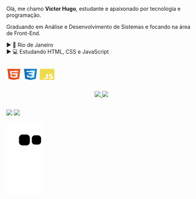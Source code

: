 Olá, me chamo <strong>Victor Hugo</strong>, estudante e apaixonado por tecnologia e programação.

Graduando em Análise e Desenvolvimento de Sistemas e focando na área de Front-End.

► 📍 Rio de Janeiro <br>
► 💻 Estudando HTML, CSS e JavaScript

<div style="display: inline_block"><br>
  <img align="center" alt="Rafa-HTML" height="30" width="40" src="https://raw.githubusercontent.com/devicons/devicon/master/icons/html5/html5-original.svg">
  <img align="center" alt="Rafa-CSS" height="30" width="40" src="https://raw.githubusercontent.com/devicons/devicon/master/icons/css3/css3-original.svg">
  <img align="center" alt="Rafa-Js" height="30" width="40" src="https://raw.githubusercontent.com/devicons/devicon/master/icons/javascript/javascript-plain.svg">
</div>

##

<div align="center">
  <a href="https://github.com/ViictorLuz">
  <img height="155em" src="https://github-readme-stats.vercel.app/api?username=ViictorLuz&show_icons=true&theme=codeSTACKr&include_all_commits=true&count_private=true"/>
  <img height="155em" src="https://github-readme-stats.vercel.app/api/top-langs/?username=ViictorLuz&layout=compact&langs_count=7&theme=codeSTACKr"/>
</div>

##

<div>
  <a href = "mailto:vh_assis@hotmail.com"><img src="https://img.shields.io/badge/Microsoft_Outlook-0078D4?style=for-the-badge&logo=microsoft-outlook&logoColor=white" target="_blank"></a>
  <a href="https://www.linkedin.com/in/victor-hugo-luz/" target="_blank"><img src="https://img.shields.io/badge/LinkedIn-0077B5?style=for-the-badge&logo=linkedin&logoColor=white" target="_blank"></a> 
</div>

![Snake animation](https://github.com/ViictorLuz/ViictorLuz/blob/output/github-contribution-grid-snake.svg)
